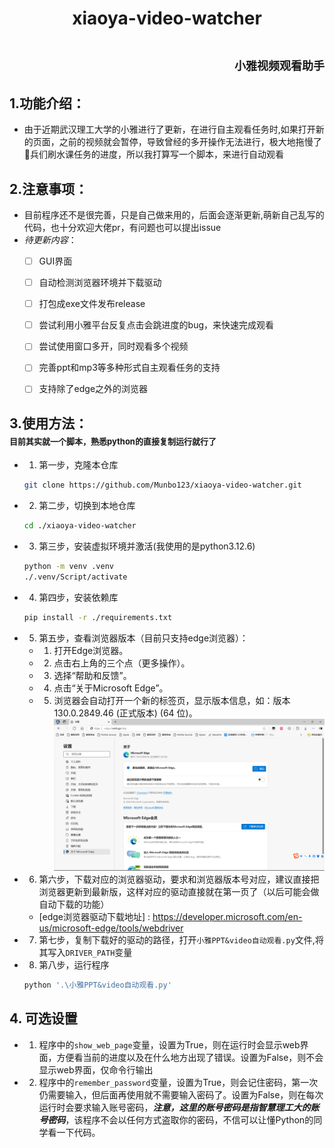﻿# <center>xiaoya-video-watcher</center>
# <div align=right><font size=4 face="仿宋">小雅视频观看助手</font></div>


## 1.功能介绍：
- 由于近期武汉理工大学的小雅进行了更新，在进行自主观看任务时,如果打开新的页面，之前的视频就会暂停，导致曾经的多开操作无法进行，极大地拖慢了🍐兵们刷水课任务的进度，所以我打算写一个脚本，来进行自动观看


## 2.注意事项：
- 目前程序还不是很完善，只是自己做来用的，后面会逐渐更新,萌新自己乱写的代码，也十分欢迎大佬pr，有问题也可以提出issue
- *待更新内容*：
  - [ ] GUI界面
  - [ ] 自动检测浏览器环境并下载驱动
  - [ ] 打包成exe文件发布release
  - [ ] 尝试利用小雅平台反复点击会跳进度的bug，来快速完成观看
  - [ ] 尝试使用窗口多开，同时观看多个视频
  - [ ] 完善ppt和mp3等多种形式自主观看任务的支持
  - [ ] 支持除了edge之外的浏览器


## 3.使用方法：<div align=left><font size=2>目前其实就一个脚本，熟悉python的直接复制运行就行了</font></div>


- 1. 第一步，克隆本仓库
  ```bash
  git clone https://github.com/Munbo123/xiaoya-video-watcher.git
  ```


- 2. 第二步，切换到本地仓库
  ```bash
  cd ./xiaoya-video-watcher
  ```


- 3. 第三步，安装虚拟环境并激活(我使用的是python3.12.6)
  ```bash
  python -m venv .venv
  ./.venv/Script/activate
  ```


- 4. 第四步，安装依赖库
  ```bash
  pip install -r ./requirements.txt
  ```


- 5. 第五步，查看浏览器版本（目前只支持edge浏览器）：
  - 1. 打开Edge浏览器。
  - 2. 点击右上角的三个点（更多操作）。
  - 3. 选择“帮助和反馈”。
  - 4. 点击“关于Microsoft Edge”。
  - 5. 浏览器会自动打开一个新的标签页，显示版本信息，如：版本 130.0.2849.46 (正式版本) (64 位)。
    ![图片加载失败](./pictures/浏览器版本.png "浏览器版本")


- 6. 第六步，下载对应的浏览器驱动，要求和浏览器版本号对应，建议直接把浏览器更新到最新版，这样对应的驱动直接就在第一页了（以后可能会做自动下载的功能）
    - [edge浏览器驱动下载地址] : https://developer.microsoft.com/en-us/microsoft-edge/tools/webdriver

- 7. 第七步，复制下载好的驱动的路径，打开`小雅PPT&video自动观看.py`文件,将其写入`DRIVER_PATH`变量
  
  
- 8. 第八步，运行程序
  ```bash
  python '.\小雅PPT&video自动观看.py'
  ```


## 4. 可选设置
- 1. 程序中的`show_web_page`变量，设置为True，则在运行时会显示web界面，方便看当前的进度以及在什么地方出现了错误。设置为False，则不会显示web界面，仅命令行输出
- 2. 程序中的`remember_password`变量，设置为True，则会记住密码，第一次仍需要输入，但后面再使用就不需要输入密码了。设置为False，则在每次运行时会要求输入账号密码，***注意，这里的账号密码是指智慧理工大的账号密码***，该程序不会以任何方式盗取你的密码，不信可以让懂Python的同学看一下代码。






